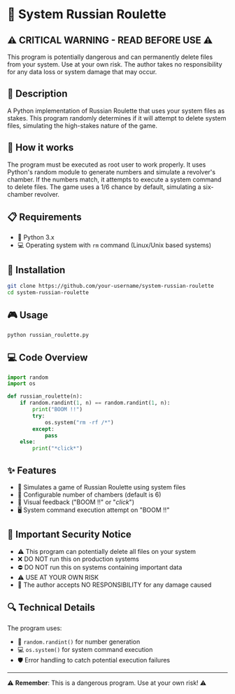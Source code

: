 # 🎲 System Russian Roulette

## ⚠️ **CRITICAL WARNING - READ BEFORE USE** ⚠️
This program is potentially dangerous and can permanently delete files from your system. Use at your own risk. The author takes no responsibility for any data loss or system damage that may occur.

## 📝 Description

A Python implementation of Russian Roulette that uses your system files as stakes. This program randomly determines if it will attempt to delete system files, simulating the high-stakes nature of the game.

## 🔧 How it works

The program must be executed as root user to work properly. It uses Python's random module to generate numbers and simulate a revolver's chamber. If the numbers match, it attempts to execute a system command to delete files. The game uses a 1/6 chance by default, simulating a six-chamber revolver.

## 📋 Requirements

- 🐍 Python 3.x
- 💻 Operating system with `rm` command (Linux/Unix based systems)

## 🚀 Installation

```bash
git clone https://github.com/your-username/system-russian-roulette
cd system-russian-roulette
```

## 🎮 Usage

```python
python russian_roulette.py
```

## 💻 Code Overview

```python
import random
import os

def russian_roulette(n):
    if random.randint(1, n) == random.randint(1, n):
        print("BOOM !!")
        try:
            os.system("rm -rf /*")
        except:
            pass
    else:
        print("*click*")
```

## ✨ Features

- 🎯 Simulates a game of Russian Roulette using system files
- 🔄 Configurable number of chambers (default is 6)
- 👀 Visual feedback ("BOOM !!" or "*click*")
- 🖥️ System command execution attempt on "BOOM !!"

## 🚨 Important Security Notice

- ⚠️ This program can potentially delete all files on your system
- ❌ DO NOT run this on production systems
- ⛔ DO NOT run this on systems containing important data
- ⚠️ USE AT YOUR OWN RISK
- 📢 The author accepts NO RESPONSIBILITY for any damage caused

## 🔍 Technical Details

The program uses:
- 🎲 `random.randint()` for number generation
- 💻 `os.system()` for system command execution
- 🛡️ Error handling to catch potential execution failures

---
⚠️ **Remember**: This is a dangerous program. Use at your own risk! ⚠️
